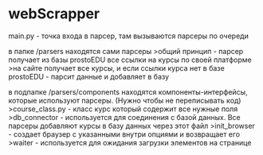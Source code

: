 # webScrapper

main.py - точка входа в парсер, там вызываются парсеры по очереди

в папке /parsers находятся сами парсеры
    >общий принцип - парсер получает из базы prostoEDU все ссылки на курсы по своей платформе
    >на сайте получает все курсы, и если ссылки курса нет в базе prostoEDU - парсит данные и добавляет в базу

в подпапке /parsers/components находятся компоненты-интерфейсы, которые используют парсеры. (Нужно чтобы не переписывать код)
    >course_class.py - класс курс который содержит все нужные поля
    >db_connector - используется для соединения с базой данных. Все парсеры добавляют курсы в базу данных через этот файл
    >init_browser - создает браузер с указанными внутри опциями и возвращает его
    >waiter - используется для ожидания загрузки элементов на странице
